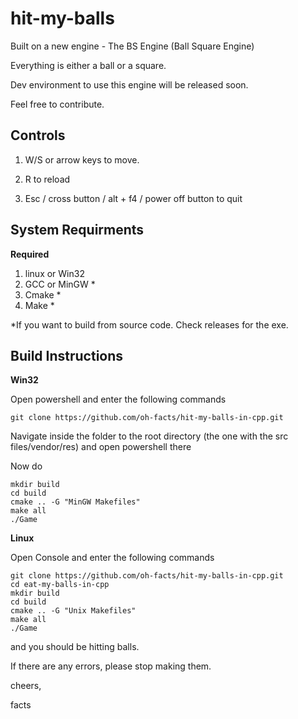 # hit-my-balls

Built on a new engine - The BS Engine (Ball Square Engine)

Everything is either a ball or a square.

Dev environment to use this engine will be released soon. 

Feel free to contribute.

## Controls

1. W/S or arrow keys to move.

2. R to reload

2. Esc / cross button / alt + f4 / power off button to quit

## System Requirments

**Required**
1. linux or Win32
2. GCC or MinGW  *
3. Cmake *
4. Make *

*If you want to build from source code. Check releases for the exe.

## Build Instructions
**Win32**

Open powershell and enter the following commands
``` 
git clone https://github.com/oh-facts/hit-my-balls-in-cpp.git
```

Navigate inside the folder to the root directory (the one with the src files/vendor/res) and open powershell there

Now do
```
mkdir build
cd build
cmake .. -G "MinGW Makefiles"
make all
./Game
```

**Linux**

Open Console and enter the following commands
``` 
git clone https://github.com/oh-facts/hit-my-balls-in-cpp.git
cd eat-my-balls-in-cpp
mkdir build
cd build
cmake .. -G "Unix Makefiles"
make all
./Game
```

and you should be hitting balls.



If there are any errors, please stop making them.


cheers,

facts

